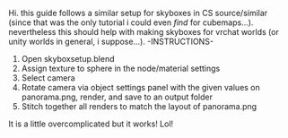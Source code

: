 Hi. this guide follows a similar setup for skyboxes in CS source/similar (since that was the only tutorial i could even *find* for cubemaps...). nevertheless this should help with making skyboxes for vrchat worlds (or unity worlds in general, i suppose...).
-INSTRUCTIONS-
1. Open skyboxsetup.blend
2. Assign texture to sphere in the node/material settings
3. Select camera
4. Rotate camera via object settings panel with the given values on panorama.png, render, and save to an output folder
5. Stitch together all renders to match the layout of panorama.png

It is a little overcomplicated but it works! Lol!